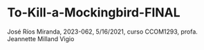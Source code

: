 # To-Kill-a-Mockingbird-FINAL
José Ríos Miranda, 2023-062, 5/16/2021, curso CCOM1293, profa. Jeannette Milland Vigio
